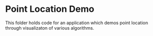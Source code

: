 # Point Location Demo

This folder holds code for an application which demos point location through
visualizaton of various algorithms.
